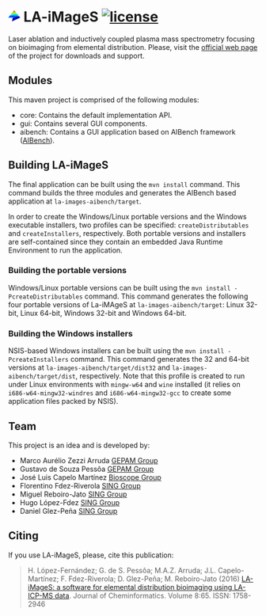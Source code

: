 ![Logo](la-images.png) LA-iMageS [![license](https://img.shields.io/badge/LICENSE-GPLv3-blue.svg)]()
=================================
Laser ablation and inductively coupled plasma mass spectrometry focusing on bioimaging from elemental distribution. Please, visit the [official web page ](http://www.la-images.net) of the project for downloads and support.

Modules
-------
This maven project is comprised of the following modules:
* core: Contains the default implementation API.
* gui: Contains several GUI components.
* aibench: Contains a GUI application based on AIBench framework ([AIBench](http://www.aibench.org/)).

Building LA-iMageS
----
The final application can be built using the `mvn install` command. This command builds the three modules and generates the AIBench based application at `la-images-aibench/target`.

In order to create the Windows/Linux portable versions and the Windows executable installers, two profiles can be specified: `createDistributables` and `createInstallers`, respectively. Both portable versions and installers are self-contained since they contain an embedded Java Runtime Environment to run the application.

### Building the portable versions
Windows/Linux portable versions can be built using the `mvn install -PcreateDistributables` command. This command generates the following four portable versions of La-iMAgeS at `la-images-aibench/target`: Linux 32-bit, Linux 64-bit, Windows 32-bit and Windows 64-bit.

### Building the Windows installers
NSIS-based Windows installers can be built using the `mvn install -PcreateInstallers` command. This command generates the 32 and 64-bit versions at `la-images-aibench/target/dist32` and `la-images-aibench/target/dist`, respectively. Note that this profile is created to run under Linux environments with `mingw-w64` and `wine` installed (it relies on `i686-w64-mingw32-windres` and `i686-w64-mingw32-gcc` to create some application files packed by NSIS).

Team
----
This project is an idea and is developed by:
* Marco Aurélio Zezzi Arruda [GEPAM Group](http://gepam.iqm.unicamp.br/)
* Gustavo de Souza Pessôa [GEPAM Group](http://gepam.iqm.unicamp.br/)
* José Luis Capelo Martínez [Bioscope Group](http://www.bioscopegroup.org/)
* Florentino Fdez-Riverola [SING Group](http://sing.ei.uvigo.es)
* Miguel Reboiro-Jato [SING Group](http://sing.ei.uvigo.es)
* Hugo López-Fdez [SING Group](http://sing.ei.uvigo.es)
* Daniel Glez-Peña [SING Group](http://sing.ei.uvigo.es)

Citing
------
If you use LA-iMageS, please, cite this publication:

>H. López-Fernández; G. de S. Pessôa; M.A.Z. Arruda; J.L. Capelo-Martínez; F. Fdez-Riverola; D. Glez-Peña; M. Reboiro-Jato (2016) [LA-iMageS: a software for elemental distribution bioimaging using LA-ICP-MS data](http://dx.doi.org/10.1186/s13321-016-0178-7). Journal of Cheminformatics. Volume 8:65. ISSN: 1758-2946
